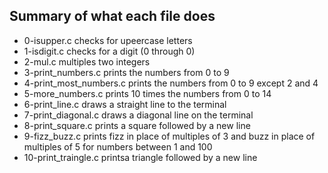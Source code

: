 ## Summary of what each file does
* 0-isupper.c checks for upeercase letters
* 1-isdigit.c checks for a digit (0 through 0)
* 2-mul.c multiples two integers
* 3-print_numbers.c prints the numbers from 0 to 9
* 4-print_most_numbers.c prints the numbers from 0 to 9 except 2 and 4
* 5-more_numbers.c prints 10 times the numbers from 0 to 14
* 6-print_line.c draws a straight line to the terminal
* 7-print_diagonal.c draws a diagonal line on the terminal
* 8-print_square.c prints a square followed by a new line
* 9-fizz_buzz.c prints fizz in place of multiples of 3 and buzz in place of multiples of 5 for numbers between 1 and 100
* 10-print_traingle.c printsa triangle followed by a new line